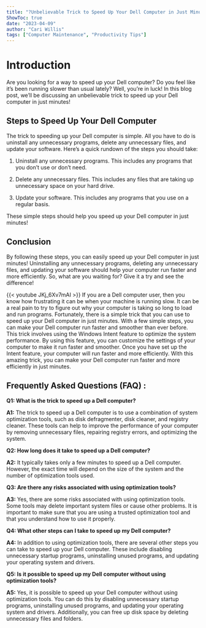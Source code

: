 ```yaml
---
title: "?Unbelievable Trick to Speed Up Your Dell Computer in Just Minutes!"
ShowToc: true 
date: "2023-04-09"
author: "Cari Willis" 
tags: ["Computer Maintenance", "Productivity Tips"]
---
```

# Introduction
Are you looking for a way to speed up your Dell computer? Do you feel like it’s been running slower than usual lately? Well, you’re in luck! In this blog post, we’ll be discussing an unbelievable trick to speed up your Dell computer in just minutes! 

## Steps to Speed Up Your Dell Computer
The trick to speeding up your Dell computer is simple. All you have to do is uninstall any unnecessary programs, delete any unnecessary files, and update your software. Here’s a quick rundown of the steps you should take: 

1. Uninstall any unnecessary programs. This includes any programs that you don’t use or don’t need. 

2. Delete any unnecessary files. This includes any files that are taking up unnecessary space on your hard drive. 

3. Update your software. This includes any programs that you use on a regular basis. 

These simple steps should help you speed up your Dell computer in just minutes! 

## Conclusion
By following these steps, you can easily speed up your Dell computer in just minutes! Uninstalling any unnecessary programs, deleting any unnecessary files, and updating your software should help your computer run faster and more efficiently. So, what are you waiting for? Give it a try and see the difference!

{{< youtube JKj_6Xv7mAI >}} 
If you are a Dell computer user, then you know how frustrating it can be when your machine is running slow. It can be a real pain to try to figure out why your computer is taking so long to load and run programs. Fortunately, there is a simple trick that you can use to speed up your Dell computer in just minutes. With a few simple steps, you can make your Dell computer run faster and smoother than ever before. This trick involves using the Windows Intent feature to optimize the system performance. By using this feature, you can customize the settings of your computer to make it run faster and smoother. Once you have set up the Intent feature, your computer will run faster and more efficiently. With this amazing trick, you can make your Dell computer run faster and more efficiently in just minutes.

## Frequently Asked Questions (FAQ) :
**Q1: What is the trick to speed up a Dell computer?**

**A1:** The trick to speed up a Dell computer is to use a combination of system optimization tools, such as disk defragmenter, disk cleaner, and registry cleaner. These tools can help to improve the performance of your computer by removing unnecessary files, repairing registry errors, and optimizing the system. 

**Q2: How long does it take to speed up a Dell computer?**

**A2:** It typically takes only a few minutes to speed up a Dell computer. However, the exact time will depend on the size of the system and the number of optimization tools used. 

**Q3: Are there any risks associated with using optimization tools?**

**A3:** Yes, there are some risks associated with using optimization tools. Some tools may delete important system files or cause other problems. It is important to make sure that you are using a trusted optimization tool and that you understand how to use it properly. 

**Q4: What other steps can I take to speed up my Dell computer?**

**A4:** In addition to using optimization tools, there are several other steps you can take to speed up your Dell computer. These include disabling unnecessary startup programs, uninstalling unused programs, and updating your operating system and drivers. 

**Q5: Is it possible to speed up my Dell computer without using optimization tools?**

**A5:** Yes, it is possible to speed up your Dell computer without using optimization tools. You can do this by disabling unnecessary startup programs, uninstalling unused programs, and updating your operating system and drivers. Additionally, you can free up disk space by deleting unnecessary files and folders.




